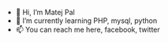 - 👋 Hi, I’m Matej Pal
- 🌱 I’m currently learning PHP, mysql, python
- 📫 You can reach me here, facebook, twitter

<!---
MatejP92/MatejP92 is a ✨ special ✨ repository because its `README.md` (this file) appears on your GitHub profile.
You can click the Preview link to take a look at your changes.
--->
